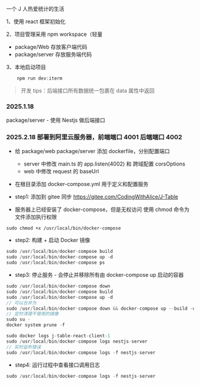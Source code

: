 一个 J 人热爱统计的生活

1、使用 react 框架初始化

2、项目管理采用 npm workspace（轻量

-   package/Web    存放客户端代码
-   package/server 存放服务端代码

3、本地启动项目

```js
    npm run dev:iterm
```

> 开发 tips：后端接口所有数据统一包裹在 data 属性中返回

### 2025.1.18

package/server - 使用 Nestjs 做后端接口

### 2025.2.18 部署到阿里云服务器，前端端口 4001 后端端口 4002

- 给 package/web package/server 添加 dockerfile，分别配置端口
    - server 中修改 main.ts 的 app.listen(4002) 和 跨域配置 corsOptions
    - web 中修改 request 的 baseUrl
- 在根目录添加 docker-compose.yml 用于定义和配置服务

- step1: 添加到 gitee 同步
https://gitee.com/CodingWithAlice/J-Table

- 服务器上已经安装了 docker-compose，但是无权访问
使用 chmod 命令为文件添加执行权限
```shell
sudo chmod +x /usr/local/bin/docker-compose
```

- step2: 构建 + 启动 Docker 镜像
```js
sudo /usr/local/bin/docker-compose build
sudo /usr/local/bin/docker-compose up -d
sudo /usr/local/bin/docker-compose ps
```

- step3: 停止服务 - 会停止并移除所有由 docker-compose up 启动的容器
```js
sudo /usr/local/bin/docker-compose down
sudo /usr/local/bin/docker-compose build
sudo /usr/local/bin/docker-compose up -d
// 可以合并为
sudo /usr/local/bin/docker-compose down && docker-compose up --build -d
// 定时清理不使用的镜像
sudo su -
docker system prune -f
```
```js
sudo docker logs j-table-react-client-1
sudo /usr/local/bin/docker-compose logs nestjs-server
// 实时监听错误
sudo /usr/local/bin/docker-compose logs -f nestjs-server
```

- step4: 运行过程中查看接口调用日志
```js
sudo /usr/local/bin/docker-compose logs -f nestjs-server 
```
